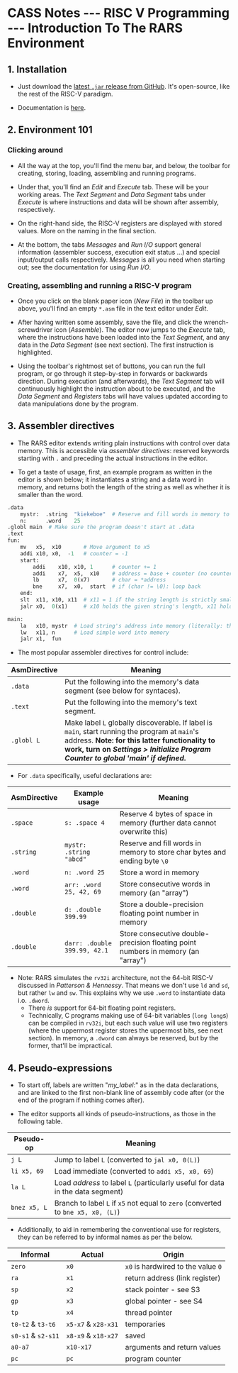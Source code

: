 # CASS Notes --- RISC V Programming --- Introduction To The RARS Environment

## 1. Installation
- Just download the [latest `.jar` release from GitHub](https://github.com/TheThirdOne/rars/releases). It's open-source, like the rest of the RISC-V paradigm. 

- Documentation is [here](https://github.com/TheThirdOne/rars/wiki).


## 2. Environment 101
### Clicking around
- All the way at the top, you'll find the menu bar, and below, the toolbar for creating, storing, loading, assembling and running programs.

- Under that, you'll find an *Edit* and *Execute* tab. These will be your working areas. The *Text Segment* and *Data Segment* tabs under *Execute* is where instructions and data will be shown after assembly, respectively.

- On the right-hand side, the RISC-V registers are displayed with stored values. More on the naming in the final section.

- At the bottom, the tabs *Messages* and *Run I/O* support general information (assembler success, execution exit status ...) and special input/output calls respectively. *Messages* is all you need when starting out; see the documentation for using *Run I/O*.


### Creating, assembling and running a RISC-V program
- Once you click on the blank paper icon (*New File*) in the toolbar up above, you'll find an empty `*.asm` file in the text editor under *Edit*.

- After having written some assembly, save the file, and click the wrench-screwdriver icon (*Assemble*). The editor now jumps to the *Execute* tab, where the instructions have been loaded into the *Text Segment*, and any data in the *Data Segment* (see next section). The first instruction is highlighted.

- Using the toolbar's rightmost set of buttons, you can run the full program, or go through it step-by-step in forwards or backwards direction. During execution (and afterwards), the *Text Segment* tab will continuously highlight the instruction about to be executed, and the *Data Segment* and *Registers* tabs will have values updated according to data manipulations done by the program.


## 3. Assembler directives
- The RARS editor extends writing plain instructions with control over data memory. This is accessible via *assembler directives*: reserved keywords starting with `.` and preceding the actual instructions in the editor.

- To get a taste of usage, first, an example program as written in the editor is shown below; it instantiates a string and a data word in memory, and returns both the length of the string as well as whether it is smaller than the word.
```python
.data
    mystr:  .string  "kiekeboe"  # Reserve and fill words in memory to store char bytes and ending byte \0
    n:      .word    25
.globl main  # Make sure the program doesn't start at .data
.text
fun:
    mv   x5,  x10       # Move argument to x5
    addi x10, x0,  -1   # counter = -1
    start:
        addi    x10, x10, 1      # counter += 1
        addi    x7,  x5,  x10    # address = base + counter (no counter*8, since chars are bytes)
        lb      x7,  0(x7)       # char = *address
        bne     x7,  x0,  start  # if (char != \0): loop back
    end:
    slt  x11, x10, x11  # x11 = 1 if the string length is strictly smaller than the word, else 0
    jalr x0,  0(x1)     # x10 holds the given string's length, x11 holds whether that length is smaller than the given word

main:
    la 	 x10, mystr  # Load string's address into memory (literally: the address to label "mystr")
    lw   x11, n      # Load simple word into memory
    jalr x1,  fun
```

- The most popular assembler directives for control include: 

| AsmDirective | Meaning |
| --------- | ------- |
| `.data` | Put the following into the memory's data segment (see below for syntaces). |
| `.text` | Put the following into the memory's text segment. |
| `.globl L` | Make label `L` globally discoverable. If label is `main`, start running the program at `main`'s address. **Note: for this latter functionality to work, turn on *Settings > Initialize Program Counter to global 'main' if defined*.** |

- For `.data` specifically, useful declarations are:

| AsmDirective | Example usage | Meaning |
| --- | --- | --- |
| `.space` | `s: .space 4` | Reserve 4 bytes of space in memory (further data cannot overwrite this) |
| `.string` | `mystr: .string "abcd"`| Reserve and fill words in memory to store char bytes and ending byte `\0` |
| `.word` | `n: .word 25` | Store a word in memory |
| `.word` | `arr: .word 25, 42, 69` | Store consecutive words in memory (an "array") |
| `.double` | `d: .double 399.99`| Store a double-precision floating point number in memory |
| `.double` | `darr: .double 399.99, 42.1`| Store consecutive double-precision floating point numbers in memory (an "array") |


- Note: RARS simulates the `rv32i` architecture, not the 64-bit RISC-V discussed in *Patterson & Hennessy*. That means we don't use `ld` and `sd`, but rather `lw` and `sw`. This explains why we use `.word` to instantiate data i.o. `.dword`. 
    - There *is* support for 64-bit floating point registers.
    - Technically, C programs making use of 64-bit variables (`long long`s) can be compiled in `rv32i`, but each such value will use two registers (where the uppermost register stores the uppermost bits, see next section). In memory, a `.dword` can always be reserved, but by the former, that'll be impractical.

## 4. Pseudo-expressions
- To start off, labels are written "*my_label:*" as in the data declarations, and are linked to the first non-blank line of assembly code after (or the end of the program if nothing comes after).

- The editor supports all kinds of pseudo-instructions, as those in the following table.

| Pseudo-op | Meaning |
|------|---------|
| `j L`   | Jump to label `L` (converted to `jal x0, 0(L)`) |
| `li x5, 69`   | Load immediate (converted to `addi x5, x0, 69`) |
| `la L`   | Load *address* to label `L` (particularly useful for data in the data segment) |
| `bnez x5, L` | Branch to label `L` if `x5` not equal to `zero` (converted to `bne x5, x0, (L)`) |

- Additionally, to aid in remembering the conventional use for registers, they can be referred to by informal names as per the below.

| Informal | Actual | Origin |
| --- | --- | --- |
| `zero` | `x0` | `x0` is hardwired to the value `0` |
| `ra` | `x1` | return address (link register) |
| `sp` | `x2` | stack pointer - see S3 |
| `gp` | `x3` | global pointer - see S4 |
| `tp` | `x4` | thread pointer |
| `t0-t2` & `t3-t6` | `x5-x7` & `x28-x31` | temporaries |
| `s0-s1` & `s2-s11` | `x8-x9` & `x18-x27` | saved |
| `a0-a7` | `x10-x17` | arguments and return values |
| `pc` | `pc` | program counter |
